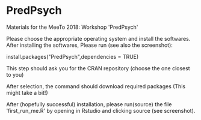 # PredPsych
Materials for the MeeTo 2018: Workshop 'PredPsych'

Please choose the appropriate operating system and install the softwares.
After installing the softwares, Please run (see also the screenshot):

install.packages("PredPsych",dependencies = TRUE)

This step should ask you for the CRAN repository (choose the one closest to you)

After selection, the command should download required packages (This might take a bit!)

After (hopefully successful) installation, please run(source) the file 'first_run_me.R' by opening in Rstudio and clicking source (see screenshot).


